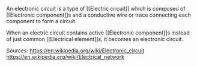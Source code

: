 An electronic circuit is a type of [[Electric circuit]] which is composed of [[Electronic component]]s and a conductive wire or trace connecting each component to form a circuit.

When an electric circuit contains active [[Electronic component]]s instead of just common [[Electrical element]]s, it becomes an electronic circuit.

Sources:
https://en.wikipedia.org/wiki/Electronic_circuit
https://en.wikipedia.org/wiki/Electrical_network